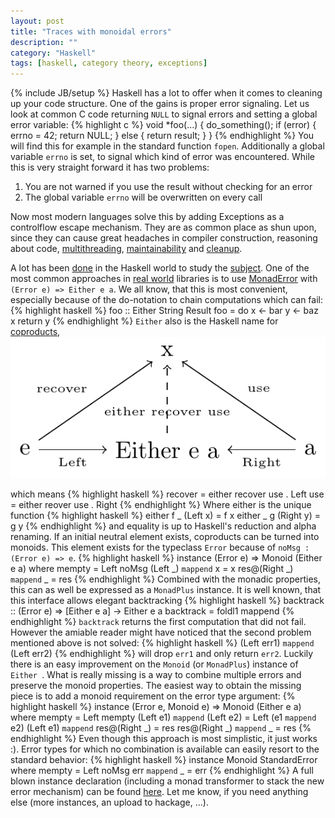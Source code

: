 ```yaml
---
layout: post
title: "Traces with monoidal errors"
description: ""
category: "Haskell"
tags: [haskell, category theory, exceptions]
---
```

{% include JB/setup %}
Haskell has a lot to offer when it comes to cleaning up your code
structure. One of the gains is proper error signaling. Let us look at
common C code returning `NULL` to signal errors and setting a global
error variable:
{% highlight c %}
void *foo(...) {
  do_something();
  if (error) {
	errno = 42;
    return NULL;
  } else {
    return result;
  }
}
{% endhighlight %}
You will find this for example in the standard function `fopen`.
Additionally a global variable `errno` is set, to signal which
kind of error was encountered. While this is very straight forward
it has two problems:
1. You are not warned if you use the result without checking for an error
2. The global variable `errno` will be overwritten on every call

Now most modern languages solve this by adding Exceptions as a controlflow
escape mechanism. They are as common place as shun upon, since they
can cause great headaches in compiler construction, reasoning about code,
[multithreading](http://docs.oracle.com/javase/7/docs/api/java/lang/Thread.UncaughtExceptionHandler.html),
[maintainability](http://docs.oracle.com/javase/tutorial/essential/exceptions/runtime.html)
and [cleanup](http://effbot.org/zone/python-with-statement.htm).

A lot has been
[done](http://www.haskell.org/hoogle/?hoogle=error) in the
Haskell world to study the [subject](http://www.haskell.org/haskellwiki/Error_vs._Exception).
One of the most common approaches in [real world](http://book.realworldhaskell.org/read/error-handling.html)
libraries is to use [MonadError](http://hackage.haskell.org/packages/archive/mtl/latest/doc/html/Control-Monad-Error.html)
with `(Error e) => Either e a`. We all know, that this is most convenient, especially
because of the do-notation to chain computations which can fail:
{% highlight haskell %}
foo :: Either String Result
foo = do
  x <- bar
  y <- baz x
  return y
{% endhighlight %}
`Either` also is the Haskell name for [coproducts](http://en.wikipedia.org/wiki/Coproduct),
![Either Coproduct](/tikz/either_coproduct.png)

which means
{% highlight haskell %}
recover = either recover use . Left
use = either reover use . Right
{% endhighlight %}
Where either is the unique function
{% highlight haskell %}
either f _ (Left x) = f x
either _ g (Right y) = g y
{% endhighlight %}
and equality is up to Haskell's reduction and alpha renaming. If an initial 
neutral element exists, coproducts can be turned into monoids. This element
exists for the typeclass `Error` because of `noMsg : (Error e) => e`.
{% highlight haskell %}
instance (Error e) => Monoid (Either e a) where
  mempty = Left noMsg
  (Left _) `mappend` x = x
  res@(Right _) `mappend` _ = res
{% endhighlight %}
Combined with the monadic properties, this can as well be expressed
as a `MonadPlus` instance. It is well known, that this interface allows
elegant backtracking
{% highlight haskell %}
backtrack :: (Error e) => [Either e a] -> Either e a
backtrack = foldl1 mappend
{% endhighlight %}
`backtrack` returns the first computation that did not fail. However the amiable
reader might have noticed that the second problem mentioned above is not
solved:
{% highlight haskell %}
(Left err1) `mappend` (Left err2)
{% endhighlight %}
will drop `err1` and only return `err2`. Luckily there is an easy improvement
on the `Monoid` (or `MonadPlus`) instance of `Either `. What is really missing
is a way to combine multiple errors and preserve the monoid properties. The
easiest way to obtain the missing piece is to add a monoid requirement on the
error type argument:
{% highlight haskell %}
instance (Error e, Monoid e) => Monoid (Either e a) where
  mempty = Left mempty
  (Left e1) `mappend` (Left e2) = Left (e1 `mappend` e2)
  (Left e1) `mappend` res@(Right _) = res
  res@(Right _) `mappend` _ = res
{% endhighlight %}
Even though this approach is most simplistic, it just works :). Error types for
which no combination is available can easily resort to the standard behavior:
{% highlight haskell %}
instance Monoid StandardError where
  mempty = Left noMsg
  err `mappend` _ = err
{% endhighlight  %}
A full blown instance declaration (including a monad transformer to stack
the new error mechanism) can be found [here](https://github.com/JanBessai/Monoid-Error).
Let me know, if you need anything else (more instances, an upload to hackage, ...).
